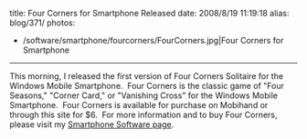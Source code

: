 title: Four Corners for Smartphone Released
date: 2008/8/19 11:19:18
alias: blog/371/
photos:
- /software/smartphone/fourcorners/FourCorners.jpg|Four Corners for Smartphone
---
This morning, I released the first version of Four Corners Solitaire for the Windows Mobile Smartphone.  Four Corners is the classic game of "Four Seasons," "Corner Card," or "Vanishing Cross" for the Windows Mobile Smartphone.  Four Corners is available for purchase on Mobihand or through this site for $6.  For more information and to buy Four Corners, please visit my [Smartphone Software page](SmartphoneSoftware.aspx).
